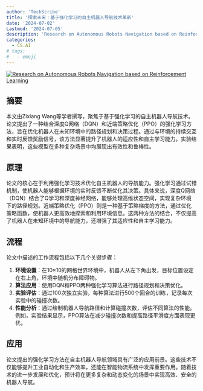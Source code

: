 ```yaml
---
author: 'TechScribe'
title: '探索未来：基于强化学习的自主机器人导航技术革新'
date: '2024-07-02'
Lastmod: '2024-07-05'
description: 'Research on Autonomous Robots Navigation based on Reinforcement Learning'
categories:
  - CS.AI
# tags:
#   - emoji
---
```


[![Research on Autonomous Robots Navigation based on Reinforcement Learning](https://arxiv-research-1301205113.cos.ap-guangzhou.myqcloud.com/images/2407.02539v1.pdf_0.jpg)](https://arxiv.org/abs/2407.02539v1)

## 摘要

本文由Zixiang Wang等学者撰写，聚焦于基于强化学习的自主机器人导航技术。论文提出了一种结合深度Q网络（DQN）和近端策略优化（PPO）的强化学习方法，旨在优化机器人在未知环境中的路径规划和决策过程。通过与环境的持续交互和实时反馈奖励信号，该方法显著提升了机器人的适应性和自主学习能力。实验结果表明，这些模型在多种复杂场景中均展现出有效性和鲁棒性。<!--more-->

## 原理

论文的核心在于利用强化学习技术优化自主机器人的导航能力。强化学习通过试错机制，使机器人能够根据环境的实时反馈不断优化其决策。具体来说，深度Q网络（DQN）结合了Q学习和深度神经网络，能够处理高维状态空间，实现复杂环境下的路径规划。近端策略优化（PPO）则是一种基于策略梯度的方法，通过优化策略函数，使机器人更高效地探索和利用环境信息。这两种方法的结合，不仅提高了机器人在未知环境中的导航能力，还增强了其适应性和自主学习能力。

## 流程

论文中描述的工作流程包括以下几个关键步骤：
1. **环境设置**：在10×10的网格世界环境中，机器人从左下角出发，目标位置设定在右上角，环境中随机分布障碍物。
2. **算法应用**：使用DQN和PPO两种强化学习算法进行路径规划和决策优化。
3. **实验评估**：通过100次独立实验，每种算法进行500个回合的训练，记录每次实验中的碰撞次数。
4. **性能分析**：通过绘制机器人导航路径和计算碰撞次数，评估不同算法的性能。
例如，实验结果显示，PPO算法在减少碰撞次数和提高路径平滑度方面表现更优。

## 应用

论文提出的强化学习方法在自主机器人导航领域具有广泛的应用前景。这些技术不仅能够提升工业自动化和生产效率，还能在智能物流系统中发挥重要作用。随着技术的进一步发展和优化，预计将在更多复杂和动态变化的场景中实现高效、安全的机器人导航。